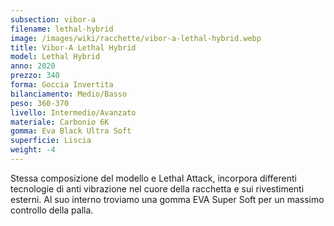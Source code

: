 ```yaml
---
subsection: vibor-a
filename: lethal-hybrid
image: /images/wiki/racchette/vibor-a-lethal-hybrid.webp
title: Vibor-A Lethal Hybrid
model: Lethal Hybrid
anno: 2020
prezzo: 340
forma: Goccia Invertita
bilanciamento: Medio/Basso
peso: 360-370
livello: Intermedio/Avanzato
materiale: Carbonio 6K
gomma: Eva Black Ultra Soft
superficie: Liscia
weight: -4
---
```

Stessa composizione del modello e Lethal Attack, incorpora differenti tecnologie di anti vibrazione nel cuore della racchetta e sui rivestimenti esterni. Al suo interno troviamo una gomma EVA Super Soft per un massimo controllo della palla.